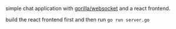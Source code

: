 simple chat application with [gorilla/websocket](github.com/gorilla/websocket) and a react frontend.

build the react frontend first and then run `go run server.go`
